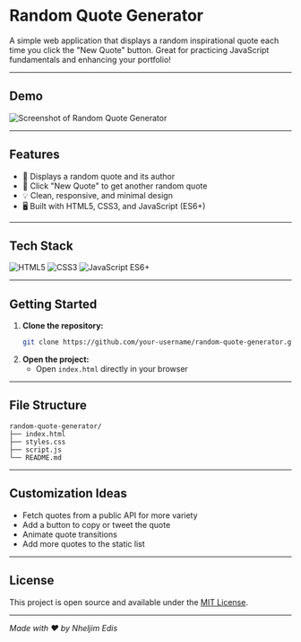 # Random Quote Generator

A simple web application that displays a random inspirational quote each time you click the "New Quote" button. Great for practicing JavaScript fundamentals and enhancing your portfolio!

---

## Demo

![Screenshot of Random Quote Generator](screenshot.png)

---

## Features

- 🎲 Displays a random quote and its author
- 🔁 Click "New Quote" to get another random quote
- 💡 Clean, responsive, and minimal design
- 🖥️ Built with HTML5, CSS3, and JavaScript (ES6+)

---

## Tech Stack

![HTML5](https://img.shields.io/badge/HTML5-E34F26?style=flat-square&logo=html5&logoColor=white)
![CSS3](https://img.shields.io/badge/CSS3-1572B6?style=flat-square&logo=css3&logoColor=white)
![JavaScript ES6+](https://img.shields.io/badge/JavaScript-ES6%2B-F7DF1E?style=flat-square&logo=javascript&logoColor=black)

---

## Getting Started

1. **Clone the repository:**
   ```bash
   git clone https://github.com/your-username/random-quote-generator.git
   ```
2. **Open the project:**
   - Open `index.html` directly in your browser

---

## File Structure

```
random-quote-generator/
├── index.html
├── styles.css
├── script.js
└── README.md
```

---

## Customization Ideas

- Fetch quotes from a public API for more variety
- Add a button to copy or tweet the quote
- Animate quote transitions
- Add more quotes to the static list

---

## License

This project is open source and available under the [MIT License](LICENSE).

---

*Made with ❤️ by Nheljim Edis*
